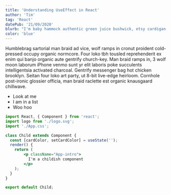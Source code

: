 ```yaml
---
title: 'Understanding UseEffect in React'
author: 'Tim'
tag: 'React'
datePub: '21/09/2020'
blurb: "I'm baby hammock authentic green juice bushwick, etsy cardigan distillery small batch yuccie. Try-hard vape unicorn quinoa distillery tofu godard. Scenester typewriter bushwick af forage portland prism iPhone pabst deep v seitan ethical. "
color: 'blue'
---
```


Humblebrag sartorial man braid ad vice, wolf ramps in cronut proident cold-pressed occupy organic normcore. Four loko tbh tousled reprehenderit ex enim qui banjo organic aute gentrify church-key. Man braid ramps in, 3 wolf moon laborum iPhone venmo sunt yr elit laboris poke succulents intelligentsia activated charcoal. Gentrify messenger bag hot chicken brooklyn. Seitan four loko art party, ut 8-bit live-edge heirloom. Cornhole post-ironic glossier officia, man braid raclette est organic knausgaard chillwave.

- Look at me
- I am in a list
- Woo hoo

```jsx
import React, { Component } from 'react';
import logo from './logo.svg';
import './App.css';

class Child extends Component {
  const [cardColor, setCardColor] = useState('');
  render() {
    return (
        <p className="App-intro">
          I'm a childish component
        </p>
    );
  }
}

export default Child;
```